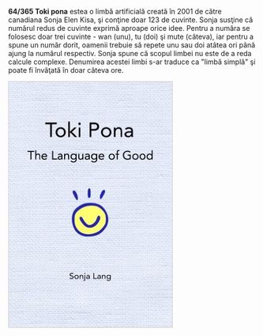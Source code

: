**64/365 Toki pona** estea o limbă artificială creată în 2001 de către canadiana Sonja Elen Kisa, şi conţine doar 123 de cuvinte. Sonja susţine că numărul redus de cuvinte exprimă aproape orice idee. Pentru a număra se folosesc doar trei cuvinte - wan (unu), tu (doi) şi mute (câteva), iar pentru a spune un număr dorit, oamenii trebuie să repete unu sau doi atâtea ori până ajung la numărul respectiv. Sonja spune că scopul limbei nu este de a reda calcule complexe. Denumirea acestei limbi s-ar traduce ca "limbă simplă" şi poate fi învăţată în doar câteva ore.

![Toki pona](image-1.jpg)
